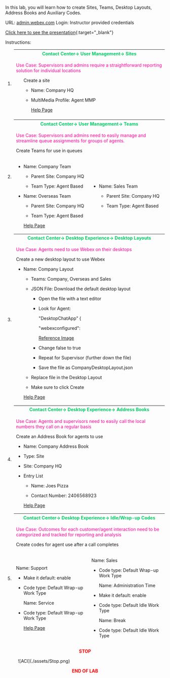 In this lab, you will learn how to create Sites, Teams, Desktop Layouts,
Address Books and Auxiliary Codes.

URL: [admin.webex.com](http://admin.webex.com/) Login: Instructor
provided credentials

[Click here to see the presentation](./Lab2.html){:target="_blank"}

Instructions:

<table>
<colgroup>
<col style="width: 4%" />
<col style="width: 47%" />
<col style="width: 47%" />
</colgroup>
<thead>
<tr>
<td rowspan="2">1.</td>
<th colspan="2"><span style="color:#00CC66;">Contact Center-&gt; User Management-&gt; Sites</span></th>
</tr>
<tr>
<td colspan="2"><span style="color:#FF0099;"><p>Use Case: Supervisors and admins require a straightforward
reporting solution for individual locations</p></span>
<ul>
<p>Create a site</p>
<ul>
<li><p>Name: Company HQ</p></li>
<li><p>MultiMedia Profile: Agent MMP</p></li>
<a href="https://help.webex.com/en-us/article/nqipixt/Manage-sites-in-Webex-Contact-Center" target="_blank">Help Page</a>
</ul></td>
</tr>
<td>
<tr>
<td rowspan="3">2.</td>
<th colspan="2"><span style="color:#00CC66;">Contact Center-&gt; User Management-&gt; Teams</th></span>
</tr>
<tr>
<td colspan="2"><span style="color:#FF0099;"><p>Use Case: Supervisors and admins need to easily manage and
streamline queue assignments for groups of agents.</p></span>
<p>Create Teams for use in queues</p>
<tr>
<td><ul>
<li><p>Name: Company Team</p></li>
<ul>
<li><p>Parent Site: Company HQ</p></li>
<li><p>Team Type: Agent Based</p></li>
</ul></li>
<li><p>Name: Overseas Team</p></li>
<ul>
<li><p>Parent Site: Company HQ</p></li>
<li><p>Team Type: Agent Based</p></li>
</ul></li>
<a href="https://help.webex.com/en-us/article/mqf72s/Manage-teams-in-Webex-Contact-Center" target="_blank">Help Page</a>
</ul></li>
</ul></th>
<td><ul>
<li><p>Name: Sales Team</p>
<ul>
<li><p>Parent Site: Company HQ</p></li>
<li><p>Team Type: Agent Based</p></li>
</ul></li>
</ul></td>
</tr>
<tr>
<td rowspan="2">3.</td>
<th colspan="2"><span style="color:#00CC66;">Contact Center-&gt; Desktop Experience-&gt; Desktop
Layouts</th></span>
</tr>
<tr>
<td colspan="2"><span style="color:#FF0099;"><p>Use Case: Agents need to use Webex on their desktops</p></span>
<p>Create a new desktop layout to use Webex</p>
<ul>
<li><p>Name: Company Layout</p>
<ul>
<li><p>Teams: Company, Overseas and Sales</p></li>
<li><p>JSON File: Download the default desktop layout</p>
<ul>
<li><p>Open the file with a text editor</p>
<li><p>Look for Agent:</p></li>
  <p>"DesktopChatApp" {</p></li>
  <p>"webexconfigured":</p></li>
<a href="https://webexcc-sa.github.io/LAB-1307/assets/Lab2/Json.jpeg" target="_blank">Reference Image</a>
  <li><p>Change false to true</p></li>
<li><p>Repeat for Supervisor (further down the file)</p></li>
</li>
<li><p>Save the file as CompanyDesktopLayout.json</p></li>
</ul>
<li><p>Replace file in the Desktop Layout</p></li>
</li>
<li><p>Make sure to click Create</p></li>
</ul></li>
<a href="https://help.webex.com/en-us/article/60x9ji/Manage-desktop-layouts" target="_blank">Help Page</a>
</ul></td>
</tr>
<tr>
<td rowspan="2">4.</td>
<th colspan="2"><span style="color:#00CC66;">Contact Center-&gt; Desktop Experience-&gt; Address
Books</th></span>
</tr>
<tr>
<td colspan="2"><span style="color:#FF0099;"><p>Use Case: Agents and supervisors need to easily call the local
numbers they call on a regular basis</p></span>
<p>Create an Address Book for agents to use</p>
<ul>
<li><p>Name: Company Address Book</p></li>
<li><p>Type: Site</p></li>
<li><p>Site: Company HQ</p></li>
<li><p>Entry List</p>
<ul>
<li><p>Name: Joes Pizza</p></li>
<li><p>Contact Number: 2406568923</p></li>
</ul></li>
<a href="https://help.webex.com/en-us/">Help Page</a>
</ul></td>
</tr>
<tr>
<td rowspan="3">5.</td>
<th colspan="2"><span style="color:#00CC66;">Contact Center-&gt; Desktop Experience-&gt; Idle/Wrap-up
Codes</th><span>
</tr>
<tr>
<td colspan="2"><span style="color:#FF0099;"><p>Use Case: Outcomes for each customer/agent interaction need to
be categorized and tracked for reporting and analysis</p></span>
<p>Create codes for agent use after a call completes</p></td>
</tr>
<tr>
<td><p>Name: Support</p>
<ul>
<li><p>Make it default: enable</p></li>
<li><p>Code type: Default Wrap-up Work Type</p>
<p>Name: Service</p></li>
<li><p>Code type: Default Wrap-up Work Type</p></li>
<a href="https://help.webex.com/en-us/">Help Page</a>
</ul></td>
<td><p>Name: Sales</p>
<ul>
<li><p>Code type: Default Wrap-up Work Type</p>
<p>Name: Administration Time</p></li>
<li><p>Make it default: enable</p></li>
<li><p>Code type: Default Idle Work Type</p>
<p>Name: Break</p></li>
<li><p>Code type: Default Idle Work Type</p></li>
</ul></td>
</tr>
</tbody>
</table>

<center><span style="color: Red;"><strong>STOP</strong></span></center>
<figure markdown>
  ![ACI](./assets/Stop.png)
</figure>

<center><span style="color: Red;"><strong>END OF LAB</strong></span></center>